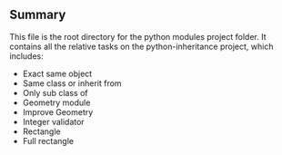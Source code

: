 ## Summary

This file is the root directory for the python modules project folder. It contains all the relative tasks on the python-inheritance project, which includes:

* Exact same object
* Same class or inherit from
* Only sub class of
* Geometry module
* Improve Geometry
* Integer validator
* Rectangle
* Full rectangle